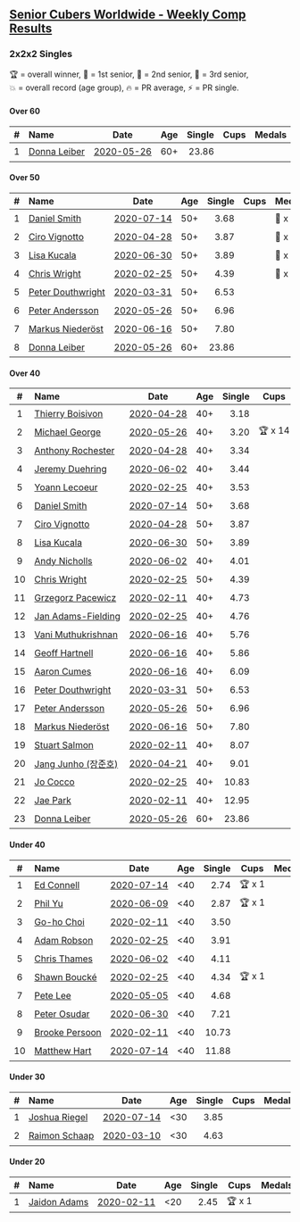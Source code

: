 <style>table {white-space: nowrap;}</style>

## [Senior Cubers Worldwide - Weekly Comp Results](/scw-comp/results/)
### 2x2x2 Singles

<span style="white-space: nowrap;">🏆 = overall winner</span>, <span style="white-space: nowrap;">🥇 = 1st senior</span>, <span style="white-space: nowrap;">🥈 = 2nd senior</span>, <span style="white-space: nowrap;">🥉 = 3rd senior</span>, <span style="white-space: nowrap;">💥 = overall record (age group)</span>, <span style="white-space: nowrap;">🔥 = PR average</span>, <span style="white-space: nowrap;">⚡ = PR single</span>.

#### Over 60

| # | Name | Date | Age | Single | Cups | Medals | Achievements | Video |
| :--: | :-- | :--: | :--: | --: | :--: | :-- | :-- | :-- |
| 1 | [Donna Leiber](../../persons/donna_leiber/222.md) | [2020-05-26](../../results/2020-05-26/222.md) | 60+ | 23.86 |  |  | 💥 x 1, 🔥 x 1, ⚡ x 1 | [Link](https://www.facebook.com/events/688407551989463/permalink/690853598411525) |

#### Over 50

| # | Name | Date | Age | Single | Cups | Medals | Achievements | Video |
| :--: | :-- | :--: | :--: | --: | :--: | :-- | :-- | :-- |
| 1 | [Daniel Smith](../../persons/daniel_smith/222.md) | [2020-07-14](../../results/2020-07-14/222.md) | 50+ | 3.68 |  | 🥈 x 1, 🥉 x 2 | 💥 x 2, 🔥 x 3, ⚡ x 5 | [Link](https://www.facebook.com/events/1157754364595802/permalink/1162027974168441) |
| 2 | [Ciro Vignotto](../../persons/ciro_vignotto/222.md) | [2020-04-28](../../results/2020-04-28/222.md) | 50+ | 3.87 |  | 🥈 x 3, 🥉 x 1 | 💥 x 1, 🔥 x 4, ⚡ x 3 | [Link](https://www.facebook.com/events/535188653858103/permalink/535791083797860) |
| 3 | [Lisa Kucala](../../persons/lisa_kucala/222.md) | [2020-06-30](../../results/2020-06-30/222.md) | 50+ | 3.89 |  | 🥉 x 4 | 💥 x 1, 🔥 x 3, ⚡ x 6 | [Link](https://www.facebook.com/events/679860472562391/permalink/683843868830718) |
| 4 | [Chris Wright](../../persons/chris_wright/222.md) | [2020-02-25](../../results/2020-02-25/222.md) | 50+ | 4.39 |  | 🥈 x 1 | 💥 x 1, 🔥 x 1, ⚡ x 1 | [Link](https://www.facebook.com/events/2972213492840148/permalink/2980258662035631) |
| 5 | [Peter Douthwright](../../persons/peter_douthwright/222.md) | [2020-03-31](../../results/2020-03-31/222.md) | 50+ | 6.53 |  |  | 🔥 x 2, ⚡ x 2 | [Link](https://www.facebook.com/events/637372103486119/permalink/641080066448656) |
| 6 | [Peter Andersson](../../persons/peter_andersson/222.md) | [2020-05-26](../../results/2020-05-26/222.md) | 50+ | 6.96 |  |  | 🔥 x 1, ⚡ x 1 | [Link](https://www.facebook.com/events/688407551989463/permalink/690673085096243) |
| 7 | [Markus Niederöst](../../persons/markus_niederost/222.md) | [2020-06-16](../../results/2020-06-16/222.md) | 50+ | 7.80 |  |  | 🔥 x 1, ⚡ x 1 | [Link](https://www.facebook.com/events/604103587178706/permalink/608554836733581) |
| 8 | [Donna Leiber](../../persons/donna_leiber/222.md) | [2020-05-26](../../results/2020-05-26/222.md) | 60+ | 23.86 |  |  | 💥 x 1, 🔥 x 1, ⚡ x 1 | [Link](https://www.facebook.com/events/688407551989463/permalink/690853598411525) |

#### Over 40

| # | Name | Date | Age | Single | Cups | Medals | Achievements | Video |
| :--: | :-- | :--: | :--: | --: | :--: | :-- | :-- | :-- |
| 1 | [Thierry Boisivon](../../persons/thierry_boisivon/222.md) | [2020-04-28](../../results/2020-04-28/222.md) | 40+ | 3.18 |  | 🥈 x 3, 🥉 x 5 | 💥 x 1, 🔥 x 3, ⚡ x 5 | [Link](https://www.facebook.com/events/535188653858103/permalink/536874390356196) |
| 2 | [Michael George](../../persons/michael_george/222.md) | [2020-05-26](../../results/2020-05-26/222.md) | 40+ | 3.20 | 🏆 x 14 | 🥇 x 17 | 💥 x 5, 🔥 x 3, ⚡ x 4 | [Link](https://www.facebook.com/events/688407551989463/permalink/691880678308817) |
| 3 | [Anthony Rochester](../../persons/anthony_rochester/222.md) | [2020-04-28](../../results/2020-04-28/222.md) | 40+ | 3.34 |  | 🥈 x 3, 🥉 x 1 | 🔥 x 3, ⚡ x 2 | [Link](https://www.facebook.com/events/535188653858103/permalink/535220337188268) |
| 4 | [Jeremy Duehring](../../persons/jeremy_duehring/222.md) | [2020-06-02](../../results/2020-06-02/222.md) | 40+ | 3.44 |  | 🥈 x 3, 🥉 x 1 | 🔥 x 3, ⚡ x 3 | [Link](https://www.facebook.com/events/3373950429496747/permalink/3374457722779351) |
| 5 | [Yoann Lecoeur](../../persons/yoann_lecoeur/222.md) | [2020-02-25](../../results/2020-02-25/222.md) | 40+ | 3.53 |  | 🥈 x 1, 🥉 x 1 | 🔥 x 1, ⚡ x 1 | [Link](https://www.facebook.com/events/2972213492840148/permalink/2982133431848154) |
| 6 | [Daniel Smith](../../persons/daniel_smith/222.md) | [2020-07-14](../../results/2020-07-14/222.md) | 50+ | 3.68 |  | 🥈 x 1, 🥉 x 2 | 💥 x 2, 🔥 x 3, ⚡ x 5 | [Link](https://www.facebook.com/events/1157754364595802/permalink/1162027974168441) |
| 7 | [Ciro Vignotto](../../persons/ciro_vignotto/222.md) | [2020-04-28](../../results/2020-04-28/222.md) | 50+ | 3.87 |  | 🥈 x 3, 🥉 x 1 | 💥 x 1, 🔥 x 4, ⚡ x 3 | [Link](https://www.facebook.com/events/535188653858103/permalink/535791083797860) |
| 8 | [Lisa Kucala](../../persons/lisa_kucala/222.md) | [2020-06-30](../../results/2020-06-30/222.md) | 50+ | 3.89 |  | 🥉 x 4 | 💥 x 1, 🔥 x 3, ⚡ x 6 | [Link](https://www.facebook.com/events/679860472562391/permalink/683843868830718) |
| 9 | [Andy Nicholls](../../persons/andy_nicholls/222.md) | [2020-06-02](../../results/2020-06-02/222.md) | 40+ | 4.01 |  | 🥇 x 1, 🥈 x 3, 🥉 x 1 | 🔥 x 4, ⚡ x 3 | [Link](https://www.facebook.com/events/3373950429496747/permalink/3374555602769563) |
| 10 | [Chris Wright](../../persons/chris_wright/222.md) | [2020-02-25](../../results/2020-02-25/222.md) | 50+ | 4.39 |  | 🥈 x 1 | 💥 x 1, 🔥 x 1, ⚡ x 1 | [Link](https://www.facebook.com/events/2972213492840148/permalink/2980258662035631) |
| 11 | [Grzegorz Pacewicz](../../persons/grzegorz_pacewicz/222.md) | [2020-02-11](../../results/2020-02-11/222.md) | 40+ | 4.73 |  | 🥉 x 1 | 🔥 x 2, ⚡ x 1 | |
| 12 | [Jan Adams-Fielding](../../persons/jan_adams_fielding/222.md) | [2020-02-25](../../results/2020-02-25/222.md) | 40+ | 4.76 |  |  | 🔥 x 2, ⚡ x 2 | [Link](https://www.facebook.com/events/2972213492840148/permalink/2982607318467432) |
| 13 | [Vani Muthukrishnan](../../persons/vani_muthukrishnan/222.md) | [2020-06-16](../../results/2020-06-16/222.md) | 40+ | 5.76 |  | 🥉 x 1 | 🔥 x 1, ⚡ x 1 | [Link](https://www.facebook.com/events/604103587178706/permalink/604854257103639) |
| 14 | [Geoff Hartnell](../../persons/geoff_hartnell/222.md) | [2020-06-16](../../results/2020-06-16/222.md) | 40+ | 5.86 |  |  | 🔥 x 1, ⚡ x 1 | [Link](https://www.facebook.com/events/604103587178706/permalink/605594297029635) |
| 15 | [Aaron Cumes](../../persons/aaron_cumes/222.md) | [2020-06-16](../../results/2020-06-16/222.md) | 40+ | 6.09 |  |  | 🔥 x 5, ⚡ x 6 | [Link](https://www.facebook.com/events/604103587178706/permalink/604172153838516) |
| 16 | [Peter Douthwright](../../persons/peter_douthwright/222.md) | [2020-03-31](../../results/2020-03-31/222.md) | 50+ | 6.53 |  |  | 🔥 x 2, ⚡ x 2 | [Link](https://www.facebook.com/events/637372103486119/permalink/641080066448656) |
| 17 | [Peter Andersson](../../persons/peter_andersson/222.md) | [2020-05-26](../../results/2020-05-26/222.md) | 50+ | 6.96 |  |  | 🔥 x 1, ⚡ x 1 | [Link](https://www.facebook.com/events/688407551989463/permalink/690673085096243) |
| 18 | [Markus Niederöst](../../persons/markus_niederost/222.md) | [2020-06-16](../../results/2020-06-16/222.md) | 50+ | 7.80 |  |  | 🔥 x 1, ⚡ x 1 | [Link](https://www.facebook.com/events/604103587178706/permalink/608554836733581) |
| 19 | [Stuart Salmon](../../persons/stuart_salmon/222.md) | [2020-02-11](../../results/2020-02-11/222.md) | 40+ | 8.07 |  |  | 🔥 x 1, ⚡ x 1 | [Link](https://www.facebook.com/events/176704156956327/permalink/181182663175143) |
| 20 | [Jang Junho (장준호)](../../persons/jang_junho/222.md) | [2020-04-21](../../results/2020-04-21/222.md) | 40+ | 9.01 |  |  | 🔥 x 2, ⚡ x 3 | [Link](https://www.facebook.com/events/880278499062375/permalink/884489028641322) |
| 21 | [Jo Cocco](../../persons/jo_cocco/222.md) | [2020-02-25](../../results/2020-02-25/222.md) | 40+ | 10.83 |  |  | 🔥 x 2, ⚡ x 2 | [Link](https://www.facebook.com/events/2972213492840148/permalink/2981767918551372) |
| 22 | [Jae Park](../../persons/jae_park/222.md) | [2020-02-11](../../results/2020-02-11/222.md) | 40+ | 12.95 |  |  | 🔥 x 1, ⚡ x 1 | [Link](https://www.facebook.com/events/176704156956327/permalink/177449880215088) |
| 23 | [Donna Leiber](../../persons/donna_leiber/222.md) | [2020-05-26](../../results/2020-05-26/222.md) | 60+ | 23.86 |  |  | 💥 x 1, 🔥 x 1, ⚡ x 1 | [Link](https://www.facebook.com/events/688407551989463/permalink/690853598411525) |

#### Under 40

| # | Name | Date | Age | Single | Cups | Medals | Achievements | Video |
| :--: | :-- | :--: | :--: | --: | :--: | :-- | :-- | :-- |
| 1 | [Ed Connell](../../persons/ed_connell/222.md) | [2020-07-14](../../results/2020-07-14/222.md) | <40 | 2.74 | 🏆 x 1 |  | 💥 x 1, 🔥 x 4, ⚡ x 4 | [Link](https://www.facebook.com/events/1157754364595802/permalink/1161735264197712) |
| 2 | [Phil Yu](../../persons/phil_yu/222.md) | [2020-06-09](../../results/2020-06-09/222.md) | <40 | 2.87 | 🏆 x 1 |  | 💥 x 1, 🔥 x 1, ⚡ x 1 | [Link](https://www.facebook.com/events/903549840109576/permalink/904458400018720) |
| 3 | [Go-ho Choi](../../persons/go_ho_choi/222.md) | [2020-02-11](../../results/2020-02-11/222.md) | <40 | 3.50 |  |  | 💥 x 1, 🔥 x 1, ⚡ x 1 | [Link](https://www.facebook.com/events/176704156956327/permalink/178287783464631) |
| 4 | [Adam Robson](../../persons/adam_robson/222.md) | [2020-02-25](../../results/2020-02-25/222.md) | <40 | 3.91 |  |  | 🔥 x 2, ⚡ x 2 | [Link](https://www.facebook.com/events/2972213492840148/permalink/2979462932115204) |
| 5 | [Chris Thames](../../persons/chris_thames/222.md) | [2020-06-02](../../results/2020-06-02/222.md) | <40 | 4.11 |  |  | 🔥 x 4, ⚡ x 3 | [Link](https://www.facebook.com/events/3373950429496747/permalink/3377868829104907) |
| 6 | [Shawn Boucké](../../persons/shawn_boucke/222.md) | [2020-02-25](../../results/2020-02-25/222.md) | <40 | 4.34 | 🏆 x 1 |  | 🔥 x 1, ⚡ x 1 | [Link](https://www.facebook.com/events/2972213492840148/permalink/2975010722560425) |
| 7 | [Pete Lee](../../persons/pete_lee/222.md) | [2020-05-05](../../results/2020-05-05/222.md) | <40 | 4.68 |  |  | 🔥 x 3, ⚡ x 4 | [Link](https://www.facebook.com/events/3313106775587396/permalink/3316052955292778) |
| 8 | [Peter Osudar](../../persons/peter_osudar/222.md) | [2020-06-30](../../results/2020-06-30/222.md) | <40 | 7.21 |  |  | 🔥 x 1, ⚡ x 1 | [Link](https://www.facebook.com/events/679860472562391/permalink/681336295748142) |
| 9 | [Brooke Persoon](../../persons/brooke_persoon/222.md) | [2020-02-11](../../results/2020-02-11/222.md) | <40 | 10.73 |  |  | 🔥 x 1, ⚡ x 1 | [Link](https://www.facebook.com/events/176704156956327/permalink/181292296497513) |
| 10 | [Matthew Hart](../../persons/matthew_hart/222.md) | [2020-07-14](../../results/2020-07-14/222.md) | <40 | 11.88 |  |  | 🔥 x 1, ⚡ x 1 | [Link](https://www.facebook.com/events/1157754364595802/permalink/1160390577665514) |

#### Under 30

| # | Name | Date | Age | Single | Cups | Medals | Achievements | Video |
| :--: | :-- | :--: | :--: | --: | :--: | :-- | :-- | :-- |
| 1 | [Joshua Riegel](../../persons/joshua_riegel/222.md) | [2020-07-14](../../results/2020-07-14/222.md) | <30 | 3.85 |  |  | 🔥 x 1, ⚡ x 2 | [Link](https://www.facebook.com/events/1157754364595802/permalink/1161062210931684) |
| 2 | [Raimon Schaap](../../persons/raimon_schaap/222.md) | [2020-03-10](../../results/2020-03-10/222.md) | <30 | 4.63 |  |  | 🔥 x 1, ⚡ x 1 | [Link](https://www.facebook.com/events/654143022005686/permalink/657641461655842) |

#### Under 20

| # | Name | Date | Age | Single | Cups | Medals | Achievements | Video |
| :--: | :-- | :--: | :--: | --: | :--: | :-- | :-- | :-- |
| 1 | [Jaidon Adams](../../persons/jaidon_adams/222.md) | [2020-02-11](../../results/2020-02-11/222.md) | <20 | 2.45 | 🏆 x 1 |  | 💥 x 1, 🔥 x 1, ⚡ x 1 | [Link](https://www.facebook.com/events/176704156956327/permalink/180633799896696) |


<!-- Global site tag (gtag.js) - Google Analytics -->
<script async src="https://www.googletagmanager.com/gtag/js?id=UA-86348435-3"></script>
<script>window.dataLayer = window.dataLayer || []; function gtag() {dataLayer.push(arguments);} gtag('js', new Date()); gtag('config', 'UA-86348435-3');</script>
